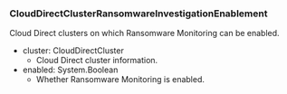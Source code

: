 ### CloudDirectClusterRansomwareInvestigationEnablement
Cloud Direct clusters on which Ransomware Monitoring can be enabled.

- cluster: CloudDirectCluster
  - Cloud Direct cluster information.
- enabled: System.Boolean
  - Whether Ransomware Monitoring is enabled.
